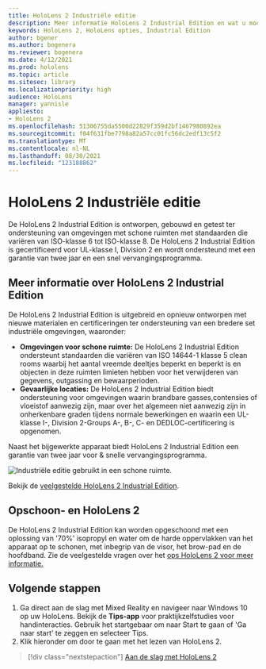 ```yaml
---
title: HoloLens 2 Industriële editie
description: Meer informatie HoloLens 2 Industrial Edition en wat u moet doen nadat u een eigen editie hebt gemaakt.
keywords: HoloLens 2, HoloLens opties, Industrial Edition
author: bgener
ms.author: bogenera
ms.reviewer: bogenera
ms.date: 4/12/2021
ms.prod: hololens
ms.topic: article
ms.sitesec: library
ms.localizationpriority: high
audience: HoloLens
manager: yannisle
appliesto:
- HoloLens 2
ms.openlocfilehash: 51306755da5500d22829f359d2bf1467980892ea
ms.sourcegitcommit: f04f631fbe7798a82a57cc01fc56dc2edf13c5f2
ms.translationtype: MT
ms.contentlocale: nl-NL
ms.lasthandoff: 08/30/2021
ms.locfileid: "123188862"
---
```

# <a name="hololens-2-industrial-edition"></a>HoloLens 2 Industriële editie

De HoloLens 2 Industrial Edition is ontworpen, gebouwd en getest ter ondersteuning van omgevingen met schone ruimten met standaarden die variëren van ISO-klasse 6 tot ISO-klasse 8. De HoloLens 2 Industrial Edition is gecertificeerd voor UL-klasse I, Division 2 en wordt ondersteund met een garantie van twee jaar en een snel vervangingsprogramma.

## <a name="learn-about-hololens-2-industrial-edition"></a>Meer informatie over HoloLens 2 Industrial Edition

De HoloLens 2 Industrial Edition is uitgebreid en opnieuw ontworpen met nieuwe materialen en certificeringen ter ondersteuning van een bredere set industriële omgevingen, waaronder:

- **Omgevingen voor schone ruimte:** De HoloLens 2 Industrial Edition ondersteunt standaarden die variëren van ISO 14644-1 klasse 5 clean rooms waarbij het aantal vreemde deeltjes beperkt en beperkt is en objecten in deze ruimten limieten hebben voor het verwijderen van gegevens, outgassing en bewaarperioden.
- **Gevaarlijke locaties:** De HoloLens 2 Industrial Edition biedt ondersteuning voor omgevingen waarin brandbare gasses,contensies of vloeistof aanwezig zijn, maar over het algemeen niet aanwezig zijn in onherkenbare graden tijdens normale bewerkingen en waarin een UL-klasse I-, Division 2-Groups A-, B-, C- en DEDLOC-certificering is opgenomen.

Naast het bijgewerkte apparaat biedt HoloLens 2 Industrial Edition een garantie van twee jaar voor & snelle vervangingsprogramma.

![Industriële editie gebruikt in een schone ruimte.](./images/ie-small-pic.png)

Bekijk de [veelgestelde HoloLens 2 Industrial Edition](hololens2-industrial-edition-faq.md).

## <a name="cleaning-and-handling-hololens-2"></a>Opschoon- en HoloLens 2

De HoloLens 2 Industrial Edition kan worden opgeschoond met een oplossing van '70%' isopropyl en water om de harde oppervlakken van het apparaat op te schonen, met inbegrip van de visor, het brow-pad en de hoofdband. Zie de veelgestelde vragen over het [ops HoloLens 2 voor meer informatie.](/hololens/hololens2-maintenance)

## <a name="next-steps"></a>Volgende stappen

1. Ga direct aan de slag met Mixed Reality en navigeer naar Windows 10 op uw HoloLens. Bekijk de **Tips-app** voor praktijkzelfstudies voor handinteracties. Gebruik het startgebaar om naar Start te gaan of 'Ga naar start' te zeggen en selecteer Tips.
1. Klik hieronder om door te gaan met het lezen van HoloLens 2.

> [!div class="nextstepaction"]
> [Aan de slag met HoloLens 2](hololens2-basic-usage.md)